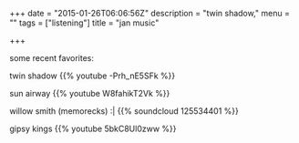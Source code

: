 +++
date = "2015-01-26T06:06:56Z"
description = "twin shadow,"
menu = ""
tags = ["listening"]
title = "jan music"

+++

some recent favorites:

twin shadow
{{% youtube -Prh_nE5SFk %}}

sun airway
{{% youtube W8fahikT2Vk %}}

willow smith (memorecks) :|
{{% soundcloud 125534401 %}}

gipsy kings
{{% youtube 5bkC8Ul0zww %}}
